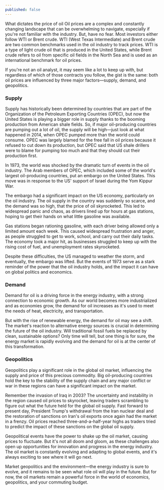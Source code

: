 ```yaml
---
published: false
---
```


What dictates the price of oil
Oil prices are a complex and constantly changing landscape that can be overwhelming to navigate, especially if you're not familiar with the industry. But, have no fear. Most investors either follow WTI or Brent crude. WTI (West Texas Intermediate) and Brent crude are two common benchmarks used in the oil industry to track prices. WTI is a type of light crude oil that is produced in the United States, while Brent crude refers to oil from specific oil fields in the North Sea and is used as an international benchmark for oil prices.

If you're not an oil analyst, it may seem like a lot to keep up with, but regardless of which of those contracts you follow, the gist is the same: both oil prices are influenced by three major factors—supply, demand, and geopolitics.

### Supply
Supply has historically been determined by countries that are part of the Organization of the Petroleum Exporting Countries (OPEC), but now the United States is playing a bigger role in supply thanks to the booming production from American shale fields. So, if major oil-producing countries are pumping out a lot of oil, the supply will be high—just look at what happened in 2014, when OPEC pumped more than the world could consume. OPEC was largely blamed for the free fall in oil prices because it refused to cut down its production, but OPEC said that US shale drillers were to blame for pumping too much and that they should cut their production first.

In 1973, the world was shocked by the dramatic turn of events in the oil industry. The Arab members of OPEC, which included some of the world's largest oil-producing countries, put an embargo on the United States. This move was in response to the US' support of Israel during the Yom Kippur War.

The embargo had a significant impact on the US economy, particularly on the oil industry. The oil supply in the country was suddenly so scarce, and the demand was so high, that the price of oil skyrocketed. This led to widespread panic and chaos, as drivers lined up for hours at gas stations, hoping to get their hands on what little gasoline was available.

Gas stations began rationing gasoline, with each driver being allowed only a limited amount each week. This caused widespread frustration and anger, as people struggled to get to work, school, and carry out their daily tasks. The economy took a major hit, as businesses struggled to keep up with the rising cost of fuel, and unemployment rates skyrocketed.

Despite these difficulties, the US managed to weather the storm, and eventually, the embargo was lifted. But the events of 1973 serve as a stark reminder of the power that the oil industry holds, and the impact it can have on global politics and economics.

### Demand
Demand for oil is a driving force in the energy industry, with a strong connection to economic growth. As our world becomes more industrialized and as economies grow, the demand for oil increases as it's used to meet the needs of heat, electricity, and transportation.

But with the rise of renewable energy, the demand for oil may see a shift. The market's reaction to alternative energy sources is crucial in determining the future of the oil industry. Will traditional fossil fuels be replaced by clean, sustainable options? Only time will tell, but one thing is for sure, the energy market is rapidly evolving and the demand for oil is at the center of this transformation.

### Geopolitics
Geopolitics play a significant role in the global oil market, influencing the supply and price of this precious commodity. Big oil-producing countries hold the key to the stability of the supply chain and any major conflict or war in these regions can have a significant impact on the market.

Remember the invasion of Iraq in 2003? The uncertainty and instability in the region caused oil prices to skyrocket, leaving traders scrambling to figure out what the future held for the global oil supply. Fast forward to present day, President Trump's withdrawal from the Iran nuclear deal and the restoration of sanctions on Iran's oil exports once again had the market in a frenzy. Oil prices reached three-and-a-half-year highs as traders tried to predict the impact of these sanctions on the global oil supply.

Geopolitical events have the power to shake up the oil market, causing prices to fluctuate. But it's not all doom and gloom, as these challenges also open up opportunities for innovation and progress in the energy industry. The oil market is constantly evolving and adapting to global events, and it's always exciting to see where it will go next.

Market geopolitics and the environment—the energy industry is sure to evolve, and it remains to be seen what role oil will play in the future. But for now, the oil markets remain a powerful force in the world of economics, geopolitics, and your commuting budget.



